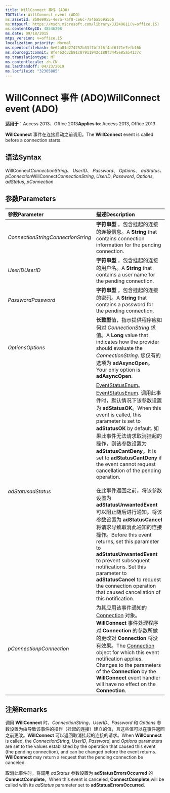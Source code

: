 ```yaml
---
title: WillConnect 事件 (ADO)
TOCTitle: WillConnect event (ADO)
ms:assetid: 8b0e9955-4e7a-7af8-ce6c-7a4ba569a5bb
ms:mtpsurl: https://msdn.microsoft.com/library/JJ249611(v=office.15)
ms:contentKeyID: 48546208
ms.date: 09/18/2015
mtps_version: v=office.15
localization_priority: Normal
ms.openlocfilehash: 6e62a01d274752b33f7bf3f6f4af6171e7efb16b
ms.sourcegitcommit: 8fe462c32b91c87911942c188f3445e85a54137c
ms.translationtype: MT
ms.contentlocale: zh-CN
ms.lasthandoff: 04/23/2019
ms.locfileid: "32305885"
---
```

# <a name="willconnect-event-ado"></a><span data-ttu-id="804f2-102">WillConnect 事件 (ADO)</span><span class="sxs-lookup"><span data-stu-id="804f2-102">WillConnect event (ADO)</span></span>

<span data-ttu-id="804f2-103">**适用于**：Access 2013、Office 2013</span><span class="sxs-lookup"><span data-stu-id="804f2-103">**Applies to**: Access 2013, Office 2013</span></span>

<span data-ttu-id="804f2-104">**WillConnect** 事件在连接启动之前调用。</span><span class="sxs-lookup"><span data-stu-id="804f2-104">The **WillConnect** event is called before a connection starts.</span></span>

## <a name="syntax"></a><span data-ttu-id="804f2-105">语法</span><span class="sxs-lookup"><span data-stu-id="804f2-105">Syntax</span></span>

<span data-ttu-id="804f2-106">WillConnect*ConnectionString*、 *UserID*、 *Password*、 *Options*、 *adStatus*、 *pConnection*</span><span class="sxs-lookup"><span data-stu-id="804f2-106">WillConnect*ConnectionString*, *UserID*, *Password*, *Options*, *adStatus*, *pConnection*</span></span>

## <a name="parameters"></a><span data-ttu-id="804f2-107">参数</span><span class="sxs-lookup"><span data-stu-id="804f2-107">Parameters</span></span>

|<span data-ttu-id="804f2-108">参数</span><span class="sxs-lookup"><span data-stu-id="804f2-108">Parameter</span></span>|<span data-ttu-id="804f2-109">描述</span><span class="sxs-lookup"><span data-stu-id="804f2-109">Description</span></span>|
|:--------|:----------|
|<span data-ttu-id="804f2-110">*ConnectionString*</span><span class="sxs-lookup"><span data-stu-id="804f2-110">*ConnectionString*</span></span> |<span data-ttu-id="804f2-111">**字符串型** ，包含挂起的连接的连接信息。</span><span class="sxs-lookup"><span data-stu-id="804f2-111">A **String** that contains connection information for the pending connection.</span></span>|
|<span data-ttu-id="804f2-112">*UserID*</span><span class="sxs-lookup"><span data-stu-id="804f2-112">*UserID*</span></span> |<span data-ttu-id="804f2-113">**字符串型** ，包含挂起的连接的用户名。</span><span class="sxs-lookup"><span data-stu-id="804f2-113">A **String** that contains a user name for the pending connection.</span></span>|
|<span data-ttu-id="804f2-114">*Password*</span><span class="sxs-lookup"><span data-stu-id="804f2-114">*Password*</span></span> |<span data-ttu-id="804f2-115">**字符串型** ，包含挂起的连接的密码。</span><span class="sxs-lookup"><span data-stu-id="804f2-115">A **String** that contains a password for the pending connection.</span></span>|
|<span data-ttu-id="804f2-116">*Options*</span><span class="sxs-lookup"><span data-stu-id="804f2-116">*Options*</span></span> |<span data-ttu-id="804f2-117">**长整型**值，指示提供程序应如何对 *ConnectionString* 求值。</span><span class="sxs-lookup"><span data-stu-id="804f2-117">A **Long** value that indicates how the provider should evaluate the *ConnectionString*.</span></span> <span data-ttu-id="804f2-118">您仅有的选项为 **adAsyncOpen**。</span><span class="sxs-lookup"><span data-stu-id="804f2-118">Your only option is **adAsyncOpen**.</span></span>|
|<span data-ttu-id="804f2-119">*adStatus*</span><span class="sxs-lookup"><span data-stu-id="804f2-119">*adStatus*</span></span> |<span data-ttu-id="804f2-120">[EventStatusEnum](eventstatusenum.md)。</span><span class="sxs-lookup"><span data-stu-id="804f2-120">[EventStatusEnum](eventstatusenum.md).</span></span> <span data-ttu-id="804f2-121">调用此事件时，默认情况下该参数设置为 **adStatusOK**。</span><span class="sxs-lookup"><span data-stu-id="804f2-121">When this event is called, this parameter is set to **adStatusOK** by default.</span></span> <span data-ttu-id="804f2-122">如果此事件无法请求取消挂起的操作，则该参数设置为 **adStatusCantDeny**。</span><span class="sxs-lookup"><span data-stu-id="804f2-122">It is set to **adStatusCantDeny** if the event cannot request cancellation of the pending operation.</span></span><br/><br/><span data-ttu-id="804f2-p103">在此事件返回之前，将该参数设置为 **adStatusUnwantedEvent** 可以阻止随后进行通知。将该参数设置为 **adStatusCancel** 将请求导致取消此通知的连接操作。</span><span class="sxs-lookup"><span data-stu-id="804f2-p103">Before this event returns, set this parameter to **adStatusUnwantedEvent** to prevent subsequent notifications. Set this parameter to **adStatusCancel** to request the connection operation that caused cancellation of this notification.</span></span>|
|<span data-ttu-id="804f2-125">*pConnection*</span><span class="sxs-lookup"><span data-stu-id="804f2-125">*pConnection*</span></span> |<span data-ttu-id="804f2-p104">为其应用该事件通知的 [Connection](connection-object-ado.md) 对象。 **WillConnect** 事件处理程序对 **Connection** 的参数所做的更改对 **Connection** 将没有效果。</span><span class="sxs-lookup"><span data-stu-id="804f2-p104">The [Connection](connection-object-ado.md) object for which this event notification applies. Changes to the parameters of the **Connection** by the **WillConnect** event handler will have no effect on the **Connection**.</span></span>|

## <a name="remarks"></a><span data-ttu-id="804f2-128">注解</span><span class="sxs-lookup"><span data-stu-id="804f2-128">Remarks</span></span>

<span data-ttu-id="804f2-p105">调用 **WillConnect** 时，*ConnectionString*、*UserID*、*Password* 和 *Options* 参数设置为由导致该事件的操作（挂起的连接）建立的值，且这些值可以在事件返回之前更改。**WillConnect** 可以返回取消挂起的连接的请求。</span><span class="sxs-lookup"><span data-stu-id="804f2-p105">When **WillConnect** is called, the *ConnectionString*, *UserID*, *Password*, and *Options* parameters are set to the values established by the operation that caused this event (the pending connection), and can be changed before the event returns. **WillConnect** may return a request that the pending connection be canceled.</span></span>

<span data-ttu-id="804f2-131">取消此事件时，将调用 *adStatus* 参数设置为 **adStatusErrorsOccurred** 的 **ConnectComplete**。</span><span class="sxs-lookup"><span data-stu-id="804f2-131">When this event is canceled, **ConnectComplete** will be called with its *adStatus* parameter set to **adStatusErrorsOccurred**.</span></span>


